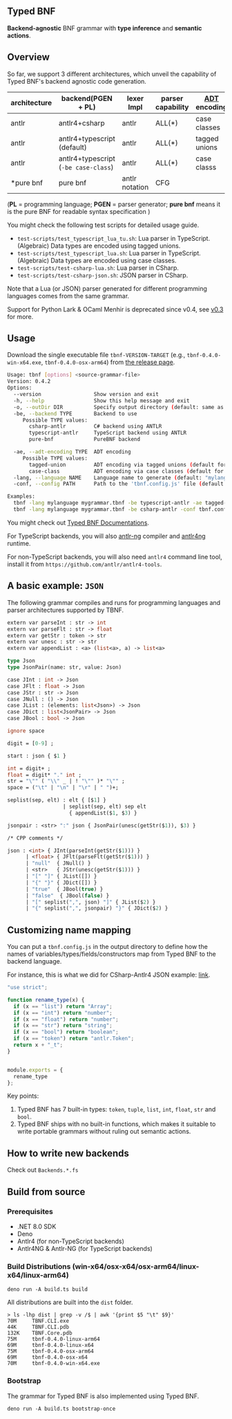## Typed BNF

**Backend-agnostic** BNF grammar with **type inference** and **semantic actions**.

## Overview

So far, we support 3 different architectures, which unveil the capability of Typed BNF's backend agnostic code generation.

| architecture   | backend(PGEN + PL)   | lexer Impl  | parser capability  | [ADT](https://en.wikipedia.org/wiki/Algebraic_data_type) encoding  |
|---|---|---|---|---|
| antlr  | antlr4+csharp  | antlr  | ALL(*)   | case classes |
| antlr     | antlr4+typescript (default) | antlr | ALL(*) | tagged unions |
| antlr     | antlr4+typescript (`-be case-class`) | antlr | ALL(*) | case classs |
| \*pure bnf     | pure bnf | antlr notation | CFG |  |

(**PL** = programming language; **PGEN** = parser generator; **pure bnf** means it is the pure BNF for readable syntax specification )

You might check the following test scripts for detailed usage guide.
- `test-scripts/test_typescript_lua_tu.sh`: Lua parser in TypeScript. (Algebraic) Data types are encoded using tagged unions.
- `test-scripts/test_typescript_lua.sh`: Lua parser in TypeScript. (Algebraic) Data types are encoded using case classes.
- `test-scripts/test-csharp-lua.sh`: Lua parser in CSharp.
- `test-scripts/test-csharp-json.sh`: JSON parser in CSharp.

Note that a Lua (or JSON) parser generated for different programming languages comes from the same grammar.

Support for Python Lark & OCaml Menhir is deprecated since v0.4, see [v0.3](https://github.com/thautwarm/Typed-BNF/tree/v0.3) for more.

## Usage

Download the single executable file `tbnf-VERSION-TARGET` (e.g., `tbnf-0.4.0-win-x64.exe`, `tbnf-0.4.0-osx-arm64`) from [the release page](https://github.com/thautwarm/Typed-BNF/releases).

```bash
Usage: tbnf [options] <source-grammar-file>
Version: 0.4.2
Options:
  --version                 Show version and exit
  -h, --help                Show this help message and exit
  -o, --outDir DIR          Specify output directory (default: same as source file)
  -be, --backend TYPE       Backend to use
     Possible TYPE values:
       csharp-antlr         C# backend using ANTLR
       typescript-antlr     TypeScript backend using ANTLR
       pure-bnf             PureBNF backend

  -ae, --adt-encoding TYPE  ADT encoding
     Possible TYPE values:
       tagged-union         ADT encoding via tagged unions (default for TypeScript)
       case-class           ADT encoding via case classes (default for C#)
  -lang, --language NAME    Language name to generate (default: "mylang")
  -conf, --config PATH      Path to the 'tbnf.config.js' file (default: <outDir>/tbnf.config.js)

Examples:
  tbnf -lang mylanguage mygrammar.tbnf -be typescript-antlr -ae tagged-union
  tbnf -lang mylanguage mygrammar.tbnf -be csharp-antlr -conf tbnf.config.js
```

You might check out [Typed BNF Documentations](https://github.com/thautwarm/Typed-BNF/blob/main/documentations.md).

For TypeScript backends, you will also [antlr-ng](https://github.com/mike-lischke/antlr-ng) compiler and [antlr4ng](https://github.com/mike-lischke/antlr4ng) runtime.

For non-TypeScript backends, you will also need `antlr4` command line tool, install it from `https://github.com/antlr/antlr4-tools`.

## A basic example: `JSON`

The following grammar compiles and runs for programming languages and parser architectures supported by TBNF.

```ocaml
extern var parseInt : str -> int
extern var parseFlt : str -> float
extern var getStr : token -> str
extern var unesc : str -> str
extern var appendList : <a> (list<a>, a) -> list<a>

type Json
type JsonPair(name: str, value: Json)

case JInt : int -> Json
case JFlt : float -> Json
case JStr : str -> Json
case JNull : () -> Json
case JList : (elements: list<Json>) -> Json
case JDict : list<JsonPair> -> Json
case JBool : bool -> Json

ignore space

digit = [0-9] ;

start : json { $1 }

int = digit+ ;
float = digit* "." int ;
str = "\"" ( "\\" _ | ! "\"" )* "\"" ;
space = ("\t" | "\n" | "\r" | " ")+;

seplist(sep, elt) : elt { [$1] }
                  | seplist(sep, elt) sep elt
                    { appendList($1, $3) }

jsonpair : <str> ":" json { JsonPair(unesc(getStr($1)), $3) }

/* CPP comments */

json : <int> { JInt(parseInt(getStr($1))) }
      | <float> { JFlt(parseFlt(getStr($1))) }
      | "null"  { JNull() }
      | <str>   { JStr(unesc(getStr($1))) }
      | "[" "]" { JList([]) }
      | "{" "}" { JDict([]) }
      | "true"  { JBool(true) }
      | "false"  { JBool(false) }
      | "[" seplist(",", json) "]" { JList($2) }
      | "{" seplist(",", jsonpair) "}" { JDict($2) }
```

## Customizing name mapping

You can put a `tbnf.config.js` in the output directory to define how the names of variables/types/fields/constructors map from Typed BNF to the backend language.

For instance, this is what we did for CSharp-Antlr4 JSON example: [link](https://github.com/thautwarm/Typed-BNF/blob/main/runtests/typescript_lua_tu/src/tbnf.config.js).

```javascript
"use strict";

function rename_type(x) {
  if (x == "list") return "Array";
  if (x == "int") return "number";
  if (x == "float") return "number";
  if (x == "str") return "string";
  if (x == "bool") return "boolean";
  if (x == "token") return "antlr.Token";
  return x + "_t";
}


module.exports = {
  rename_type
};
```

Key points:

1. Typed BNF has 7 built-in types: `token`, `tuple`, `list`, `int`, `float`, `str` and `bool`.
2. Typed BNF ships with no built-in functions, which makes it suitable to write portable grammars without ruling out semantic actions.

<!-- P.S: Unlike other backends, the OCaml-Menhir backend requires some manual works and is tedious in this sense. It requires user to explicitly specify the module-qualified type of the `start` rule, which can be solved by adding a config variable `start_rule_qualified_type` in `tbnf.config.js`. Besides, you must map the type `token` to `tbnf_token`.

This is [the config for our example OCaml json parser](https://github.com/thautwarm/Typed-BNF/blob/master/runtests/ocaml_simple_json/tbnf.config.js):

```javascript
start_rule_qualified_type = "Simple_json_construct.json"

...
``` -->

## How to write new backends

Check out `Backends.*.fs`

## Build from source

### Prerequisites

- .NET 8.0 SDK
- Deno
- Antlr4 (for non-TypeScript backends)
- Antlr4NG & Antlr-NG (for TypeScript backends)

### Build Distributions (win-x64/osx-x64/osx-arm64/linux-x64/linux-arm64)

```
deno run -A build.ts build
```

All distributions are built into the `dist` folder.

```
> ls -lhp dist | grep -v /$ | awk '{print $5 "\t" $9}'
70M     TBNF.CLI.exe
44K     TBNF.CLI.pdb
132K    TBNF.Core.pdb
75M     tbnf-0.4.0-linux-arm64
69M     tbnf-0.4.0-linux-x64
75M     tbnf-0.4.0-osx-arm64
69M     tbnf-0.4.0-osx-x64
70M     tbnf-0.4.0-win-x64.exe
```

### Bootstrap

The grammar for Typed BNF is also implemented using Typed BNF.

```
deno run -A build.ts bootstrap-once
```
